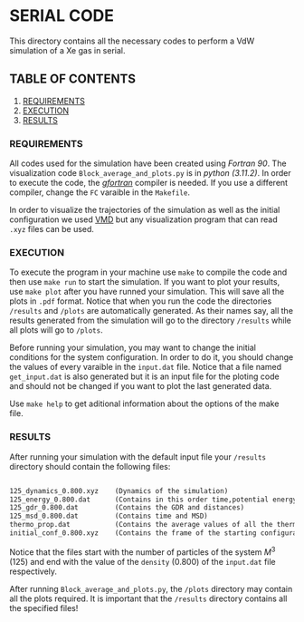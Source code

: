 # SERIAL CODE

This directory contains all the necessary codes to perform a VdW simulation of a Xe gas in serial. 

## TABLE OF CONTENTS

1. [ REQUIREMENTS ](#1-req)
2. [ EXECUTION](#2-ex)
3. [ RESULTS](#3-res)

<a name="1-req"></a>
### REQUIREMENTS

All codes used for the simulation have been created using _Fortran 90_. The visualization code `Block_average_and_plots.py` is in _python (3.11.2)_. In order to execute the code, the _[gfortran]_ compiler is needed. If you use a different compiler, change the `FC` varaible in the `Makefile`.

In order to visualize the trajectories of the simulation as well as the initial configuration we used [VMD] but any visualization program that can read `.xyz` files can be used.

[gfortran]: https://fortran-lang.org/en/learn/os_setup/install_gfortran/
[VMD]: https://www.ks.uiuc.edu/Development/Download/download.cgi?PackageName=VMD

<a name="2-ex"></a>
### EXECUTION

To execute the program in your machine use `make` to compile the code and then use `make run` to start the simulation. If you want to plot your results, use `make plot` after you have runned your simulation. This will save all the plots in `.pdf` format. Notice that when you run the code the directories `/results` and `/plots` are automatically generated. As their names say, all the results generated from the simulation will go to the directory `/results` while all plots will go to `/plots`. 

Before running your simulation, you may want to change the initial conditions for the system configuration. In order to do it, you should change the values of every varaible in the `input.dat` file. Notice that a file named `get_input.dat` is also generated but it is an input file for the ploting code and should not be changed if you want to plot the last generated data.

Use `make help` to get aditional information about the options of the make file.

<a name="3-res"></a>
### RESULTS
After running your simulation with the default input file your `/results` directory should contain the following files:

```Markdown

125_dynamics_0.800.xyz    (Dynamics of the simulation)
125_energy_0.800.dat      (Contains in this order time,potential energy,kinetic energy,total energy,instant temperature,momentum,pressure and msd of every frame)
125_gdr_0.800.dat         (Contains the GDR and distances)
125_msd_0.800.dat         (Contains time and MSD)
thermo_prop.dat           (Contains the average values of all the thermodynamic properties)
initial_conf_0.800.xyz    (Contains the frame of the starting configuration)

```

Notice that the files start with the number of particles of the system $M^3$ (125) and end with the value of the `density` (0.800) of the `input.dat` file respectively. 

After running `Block_average_and_plots.py`, the `/plots` directory may contain all the plots required. It is important that the `/results` directory contains all the specified files!



